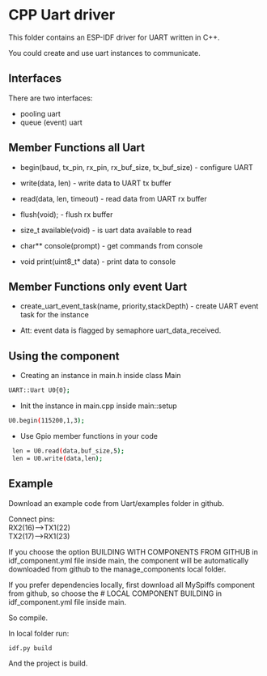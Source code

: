 # CPP Uart driver
This folder contains an ESP-IDF driver for UART written in C++.

You could create and use uart instances to communicate.

## Interfaces
There are two interfaces:
- pooling uart
- queue (event) uart


## Member Functions all Uart
- begin(baud, tx_pin, rx_pin, rx_buf_size, tx_buf_size) - configure UART

- write(data, len) - write data to UART tx buffer

- read(data, len, timeout) - read data from UART rx buffer

- flush(void); - flush rx buffer

- size_t available(void) - is uart data available to read

- char** console(prompt) - get commands from console

- void print(uint8_t* data) - print data to console

## Member Functions only event Uart
- create_uart_event_task(name, priority,stackDepth) - create UART event task for the instance

- Att: event data is flagged by semaphore uart_data_received.

## Using the component
- Creating an instance in main.h inside class Main
```bash
UART::Uart U0{0};
``````

- Init the instance in main.cpp inside main::setup
```bash
U0.begin(115200,1,3);
``````
- Use Gpio member functions in your code
```bash
 len = U0.read(data,buf_size,5);
 len = U0.write(data,len);
```

## Example
Download an example code from Uart/examples folder in github.

Connect pins: 
<br>RX2(16)-->TX1(22)
<br>TX2(17)-->RX1(23)

If you choose the option BUILDING WITH COMPONENTS FROM GITHUB in idf_component.yml file inside main, the component will be automatically downloaded from github to the manage_components local folder.

If you prefer dependencies locally, first download all MySpiffs component from github, so choose the # LOCAL COMPONENT BUILDING  in idf_component.yml file inside main. 

So compile.

In local folder run:
```bash
idf.py build
```

And the project is build.




